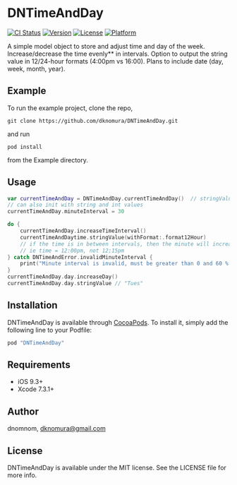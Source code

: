 # DNTimeAndDay

[![CI Status](http://img.shields.io/travis/dnomnom/DNTimeAndDay.svg?style=flat)](https://travis-ci.org/dnomnom/DNTimeAndDay)
[![Version](https://img.shields.io/cocoapods/v/DNTimeAndDay.svg?style=flat)](http://cocoapods.org/pods/DNTimeAndDay)
[![License](https://img.shields.io/cocoapods/l/DNTimeAndDay.svg?style=flat)](http://cocoapods.org/pods/DNTimeAndDay)
[![Platform](https://img.shields.io/cocoapods/p/DNTimeAndDay.svg?style=flat)](http://cocoapods.org/pods/DNTimeAndDay)

A simple model object to store and adjust time and day of the week. Increase/decrease the time evenly** in intervals. Option to output the string value in 12/24-hour formats (4:00pm vs 16:00). Plans to include date (day, week, month, year).   

## Example

To run the example project, clone the repo,

`git clone https://github.com/dknomura/DNTimeAndDay.git`

and run 

`pod install` 

from the Example directory.

## Usage
```swift
var currentTimeAndDay = DNTimeAndDay.currentTimeAndDay()  // stringValues: "Mon", "11:45am"
// can also init with string and int values
currentTimeAndDay.minuteInterval = 30  

do {
    currentTimeAndDay.increaseTimeInterval()  
    currentTimeAndDaytime.stringValue(withFormat:.format12Hour) 
    // if the time is in between intervals, then the minute will increase to match the interval. 
    // ie time = 12:00pm, not 12;15pm
} catch DNTimeAndError.invalidMinuteInterval {
    print("Minute interval is invalid, must be greater than 0 and 60 % (interval % 60) == 0 **") 
}
currentTimeAndDay.day.increaseDay() 
currentTimeAndDay.day.stringValue // "Tues"
```

## Installation

DNTimeAndDay is available through [CocoaPods](http://cocoapods.org). To install
it, simply add the following line to your Podfile:

```ruby
pod "DNTimeAndDay"
```

## Requirements
- iOS 9.3+
- Xcode 7.3.1+


## Author

dnomnom, dknomura@gmail.com

## License

DNTimeAndDay is available under the MIT license. See the LICENSE file for more info.

